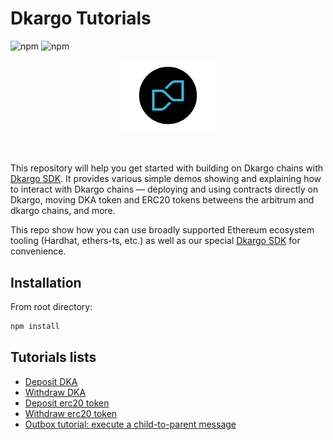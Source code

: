 # Dkargo Tutorials


![npm](https://img.shields.io/badge/@dkargo/sdk-1.0.0-blue)
![npm](https://img.shields.io/badge/ethers-5.7.2-black)

<div align="center">
<img src="./asset/Cryptocurrency-dKargo-Logo-Graphics-15106244-1-removebg-preview.png" width="30%">
</div>

<br/>
<br/>

This repository will help you get started with building on Dkargo chains with [Dkargo SDK](https://github.com/dKargo/dkargo-sdk). It provides various simple demos showing and explaining how to interact with Dkargo chains — deploying and using contracts directly on Dkargo, moving DKA token and ERC20 tokens betweens the arbitrum and dkargo chains, and more.

This repo show how you can use broadly supported Ethereum ecosystem tooling (Hardhat, ethers-ts, etc.) as well as our special [Dkargo SDK](https://github.com/dKargo/dkargo-sdk) for convenience.

## Installation
From root directory:

```bash
npm install
```

## Tutorials lists
- [Deposit DKA](./packages/dka-deposit/)
- [Withdraw DKA](./packages/dka-withdraw/)
- [Deposit erc20 token](./packages/erc20-deposit/)
- [Withdraw erc20 token](./packages/erc20-withdraw/)
- [Outbox tutorial: execute a child-to-parent message](./packages/outbox-execute/)